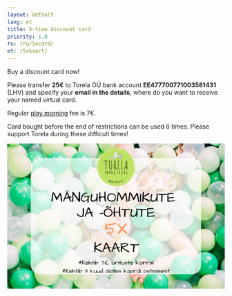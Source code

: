 ```yaml
---
layout: default
lang: et
title: 5-time discount card
priority: 1.0
ru: /ru/5xcard/
et: /5xkaart/
---
```


Buy a discount card now!

Please transfer **25€** to Torela OÜ bank account **EE477700771003581431** (LHV) and specify your **email in the details**, where do you want to receive your named virtual card.

Regular [play morning](/en/events/) fee is 7€.

Card bought before the end of restrictions can be used 6 times. Please support Torela during these difficult times!

![kaart](/syndmused/5x-kaart.png "Card sample")
